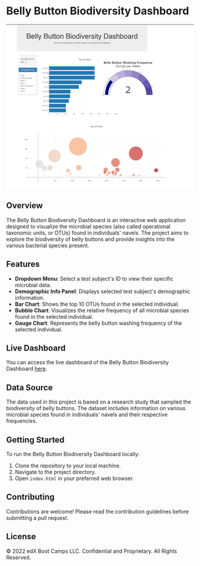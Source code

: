 # Belly Button Biodiversity Dashboard

![Belly Button Biodiversity Dashboard Screenshot](dashboardScreenshot.png)

## Overview

The Belly Button Biodiversity Dashboard is an interactive web application designed to visualize the microbial species (also called operational taxonomic units, or OTUs) found in individuals' navels. The project aims to explore the biodiversity of belly buttons and provide insights into the various bacterial species present.

## Features

- **Dropdown Menu**: Select a test subject's ID to view their specific microbial data.
- **Demographic Info Panel**: Displays selected test subject's demographic information.
- **Bar Chart**: Shows the top 10 OTUs found in the selected individual.
- **Bubble Chart**: Visualizes the relative frequency of all microbial species found in the selected individual.
- **Gauge Chart**: Represents the belly button washing frequency of the selected individual.

## Live Dashboard

You can access the live dashboard of the Belly Button Biodiversity Dashboard [here](https://reiannaliu.github.io/belly-button-challenge/).


## Data Source

The data used in this project is based on a research study that sampled the biodiversity of belly buttons. The dataset includes information on various microbial species found in individuals' navels and their respective frequencies.

## Getting Started

To run the Belly Button Biodiversity Dashboard locally:

1. Clone the repository to your local machine.
2. Navigate to the project directory.
3. Open `index.html` in your preferred web browser.

## Contributing

Contributions are welcome! Please read the contribution guidelines before submitting a pull request.

## License

© 2022 edX Boot Camps LLC. Confidential and Proprietary. All Rights Reserved.

